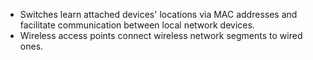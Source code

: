 - Switches learn attached devices' locations via MAC addresses and facilitate communication between local network devices.
- Wireless access points connect wireless network segments to wired ones.

